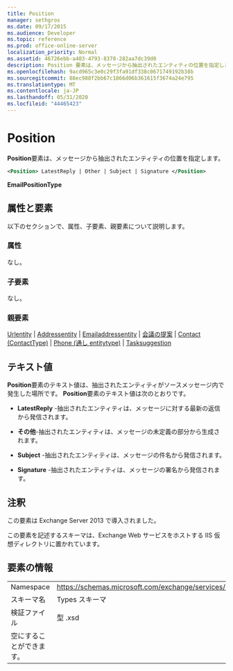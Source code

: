 ```yaml
---
title: Position
manager: sethgros
ms.date: 09/17/2015
ms.audience: Developer
ms.topic: reference
ms.prod: office-online-server
localization_priority: Normal
ms.assetid: 46726ebb-a403-4793-8378-282aa7dc39d0
description: Position 要素は、メッセージから抽出されたエンティティの位置を指定します。
ms.openlocfilehash: 9acd965c3e0c29f3fa91df338c0671749192b38b
ms.sourcegitcommit: 88ec988f2bb67c1866d06b361615f3674a24e795
ms.translationtype: MT
ms.contentlocale: ja-JP
ms.lasthandoff: 05/31/2020
ms.locfileid: "44465423"
---
```

# <a name="position"></a>Position

**Position**要素は、メッセージから抽出されたエンティティの位置を指定します。 
  
```XML
<Position> LatestReply | Other | Subject | Signature </Position>
```

 **EmailPositionType**
## <a name="attributes-and-elements"></a>属性と要素

以下のセクションで、属性、子要素、親要素について説明します。
  
### <a name="attributes"></a>属性

なし。
  
### <a name="child-elements"></a>子要素

なし。
  
### <a name="parent-elements"></a>親要素

[Urlentity](urlentity.md)  | [Addressentity](addressentity.md)  | [Emailaddressentity](emailaddressentity.md)  | [会議の提案](meetingsuggestion.md)  | [Contact (ContactType)](contact-contacttype.md)  | [Phone (通し entitytype)](phone-phoneentitytype.md)  | [Tasksuggestion](tasksuggestion.md)
  
## <a name="text-value"></a>テキスト値

**Position**要素のテキスト値は、抽出されたエンティティがソースメッセージ内で発生した場所です。 **Position**要素のテキスト値は次のとおりです。 
  
- **LatestReply** -抽出されたエンティティは、メッセージに対する最新の返信から発信されます。 
    
- **その他**-抽出されたエンティティは、メッセージの未定義の部分から生成されます。 
    
- **Subject** -抽出されたエンティティは、メッセージの件名から発信されます。 
    
- **Signature** -抽出されたエンティティは、メッセージの署名から発信されます。 
    
## <a name="remarks"></a>注釈

この要素は Exchange Server 2013 で導入されました。
  
この要素を記述するスキーマは、Exchange Web サービスをホストする IIS 仮想ディレクトリに置かれています。
  
## <a name="element-information"></a>要素の情報

|||
|:-----|:-----|
|Namespace  <br/> |https://schemas.microsoft.com/exchange/services/2006/types  <br/> |
|スキーマ名  <br/> |Types スキーマ  <br/> |
|検証ファイル  <br/> |型 .xsd  <br/> |
|空にすることができます。  <br/> ||
   


